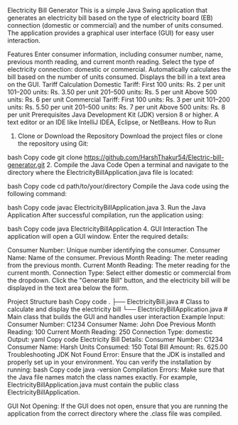 Electricity Bill Generator
This is a simple Java Swing application that generates an electricity bill based on the type of electricity board (EB) connection (domestic or commercial) and the number of units consumed. The application provides a graphical user interface (GUI) for easy user interaction.

Features
Enter consumer information, including consumer number, name, previous month reading, and current month reading.
Select the type of electricity connection: domestic or commercial.
Automatically calculates the bill based on the number of units consumed.
Displays the bill in a text area on the GUI.
Tariff Calculation
Domestic Tariff:
First 100 units: Rs. 2 per unit
101–200 units: Rs. 3.50 per unit
201–500 units: Rs. 5 per unit
Above 500 units: Rs. 6 per unit
Commercial Tariff:
First 100 units: Rs. 3 per unit
101–200 units: Rs. 5.50 per unit
201–500 units: Rs. 7 per unit
Above 500 units: Rs. 8 per unit
Prerequisites
Java Development Kit (JDK) version 8 or higher.
A text editor or an IDE like IntelliJ IDEA, Eclipse, or NetBeans.
How to Run
1. Clone or Download the Repository
Download the project files or clone the repository using Git:

bash
Copy code
git clone https://github.com/HarshThakur54/Electric-bill-generator.git
2. Compile the Java Code
Open a terminal and navigate to the directory where the ElectricityBillApplication.java file is located:

bash
Copy code
cd path/to/your/directory
Compile the Java code using the following command:

bash
Copy code
javac ElectricityBillApplication.java
3. Run the Java Application
After successful compilation, run the application using:

bash
Copy code
java ElectricityBillApplication
4. GUI Interaction
The application will open a GUI window. Enter the required details:

Consumer Number: Unique number identifying the consumer.
Consumer Name: Name of the consumer.
Previous Month Reading: The meter reading from the previous month.
Current Month Reading: The meter reading for the current month.
Connection Type: Select either domestic or commercial from the dropdown.
Click the "Generate Bill" button, and the electricity bill will be displayed in the text area below the form.

Project Structure
bash
Copy code
.
├── ElectricityBill.java          # Class to calculate and display the electricity bill
└── ElectricityBillApplication.java # Main class that builds the GUI and handles user interaction
Example
Input:
Consumer Number: C1234
Consumer Name: John Doe
Previous Month Reading: 100
Current Month Reading: 250
Connection Type: domestic
Output:
yaml
Copy code
Electricity Bill Details:
Consumer Number: C1234
Consumer Name: Harsh
Units Consumed: 150
Total Bill Amount: Rs. 625.00
Troubleshooting
JDK Not Found Error: Ensure that the JDK is installed and properly set up in your environment. You can verify the installation by running:
bash
Copy code
java -version
Compilation Errors: Make sure that the Java file names match the class names exactly. For example, ElectricityBillApplication.java must contain the public class ElectricityBillApplication.

GUI Not Opening: If the GUI does not open, ensure that you are running the application from the correct directory where the .class file was compiled.
